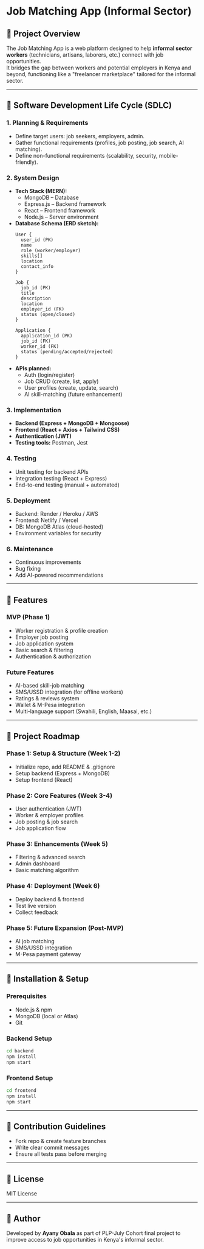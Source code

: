 # Job Matching App (Informal Sector)

## 📌 Project Overview
The Job Matching App is a web platform designed to help **informal sector workers** (technicians, artisans, laborers, etc.) connect with job opportunities.  
It bridges the gap between workers and potential employers in Kenya and beyond, functioning like a "freelancer marketplace" tailored for the informal sector.

---

## 🔹 Software Development Life Cycle (SDLC)

### 1. Planning & Requirements
- Define target users: job seekers, employers, admin.
- Gather functional requirements (profiles, job posting, job search, AI matching).
- Define non-functional requirements (scalability, security, mobile-friendly).

### 2. System Design
- **Tech Stack (MERN):**
  - MongoDB – Database
  - Express.js – Backend framework
  - React – Frontend framework
  - Node.js – Server environment
- **Database Schema (ERD sketch):**
  ```
  User {
    user_id (PK)
    name
    role (worker/employer)
    skills[]
    location
    contact_info
  }

  Job {
    job_id (PK)
    title
    description
    location
    employer_id (FK)
    status (open/closed)
  }

  Application {
    application_id (PK)
    job_id (FK)
    worker_id (FK)
    status (pending/accepted/rejected)
  }
  ```
- **APIs planned:**
  - Auth (login/register)
  - Job CRUD (create, list, apply)
  - User profiles (create, update, search)
  - AI skill-matching (future enhancement)

### 3. Implementation
- **Backend (Express + MongoDB + Mongoose)**
- **Frontend (React + Axios + Tailwind CSS)**
- **Authentication (JWT)**
- **Testing tools:** Postman, Jest

### 4. Testing
- Unit testing for backend APIs
- Integration testing (React + Express)
- End-to-end testing (manual + automated)

### 5. Deployment
- Backend: Render / Heroku / AWS
- Frontend: Netlify / Vercel
- DB: MongoDB Atlas (cloud-hosted)
- Environment variables for security

### 6. Maintenance
- Continuous improvements
- Bug fixing
- Add AI-powered recommendations

---

## 🔹 Features

### MVP (Phase 1)
- Worker registration & profile creation
- Employer job posting
- Job application system
- Basic search & filtering
- Authentication & authorization

### Future Features
- AI-based skill-job matching
- SMS/USSD integration (for offline workers)
- Ratings & reviews system
- Wallet & M-Pesa integration
- Multi-language support (Swahili, English, Maasai, etc.)

---

## 🔹 Project Roadmap

### Phase 1: Setup & Structure (Week 1-2)
- Initialize repo, add README & .gitignore
- Setup backend (Express + MongoDB)
- Setup frontend (React)

### Phase 2: Core Features (Week 3-4)
- User authentication (JWT)
- Worker & employer profiles
- Job posting & job search
- Job application flow

### Phase 3: Enhancements (Week 5)
- Filtering & advanced search
- Admin dashboard
- Basic matching algorithm

### Phase 4: Deployment (Week 6)
- Deploy backend & frontend
- Test live version
- Collect feedback

### Phase 5: Future Expansion (Post-MVP)
- AI job matching
- SMS/USSD integration
- M-Pesa payment gateway

---

## 🔹 Installation & Setup

### Prerequisites
- Node.js & npm
- MongoDB (local or Atlas)
- Git

### Backend Setup
```bash
cd backend
npm install
npm start
```

### Frontend Setup
```bash
cd frontend
npm install
npm start
```

---

## 🔹 Contribution Guidelines
- Fork repo & create feature branches
- Write clear commit messages
- Ensure all tests pass before merging

---

## 🔹 License
MIT License

---

## 🔹 Author
Developed by **Ayany Obala** as part of PLP-July Cohort final project to improve access to job opportunities in Kenya's informal sector.

